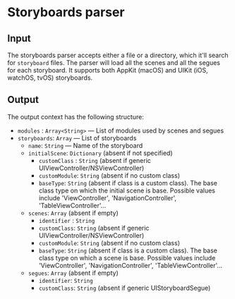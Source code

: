 # Storyboards parser

## Input

The storyboards parser accepts either a file or a directory, which it'll search for `storyboard` files. The parser will load all the scenes and all the segues for each storyboard. It supports both AppKit (macOS) and UIKit (iOS, watchOS, tvOS) storyboards. 

## Output

The output context has the following structure:

 - `modules`    : `Array<String>` — List of modules used by scenes and segues
 - `storyboards`: `Array` — List of storyboards
    - `name`: `String` — Name of the storyboard
    - `initialScene`: `Dictionary` (absent if not specified)
       - `customClass` : `String` (absent if generic UIViewController/NSViewController)
       - `customModule`: `String` (absent if no custom class)
       - `baseType`: `String` (absent if class is a custom class).
          The base class type on which the initial scene is base.
          Possible values include 'ViewController', 'NavigationController', 'TableViewController'…
    - `scenes`: `Array` (absent if empty)
       - `identifier` : `String`
       - `customClass`: `String` (absent if generic UIViewController/NSViewController)
       - `customModule`: `String` (absent if no custom class)
       - `baseType`: `String` (absent if class is a custom class).
          The base class type on which a scene is base.
          Possible values include 'ViewController', 'NavigationController', 'TableViewController'…
    - `segues`: `Array` (absent if empty)
       - `identifier`: `String`
       - `customClass`: `String` (absent if generic UIStoryboardSegue)
